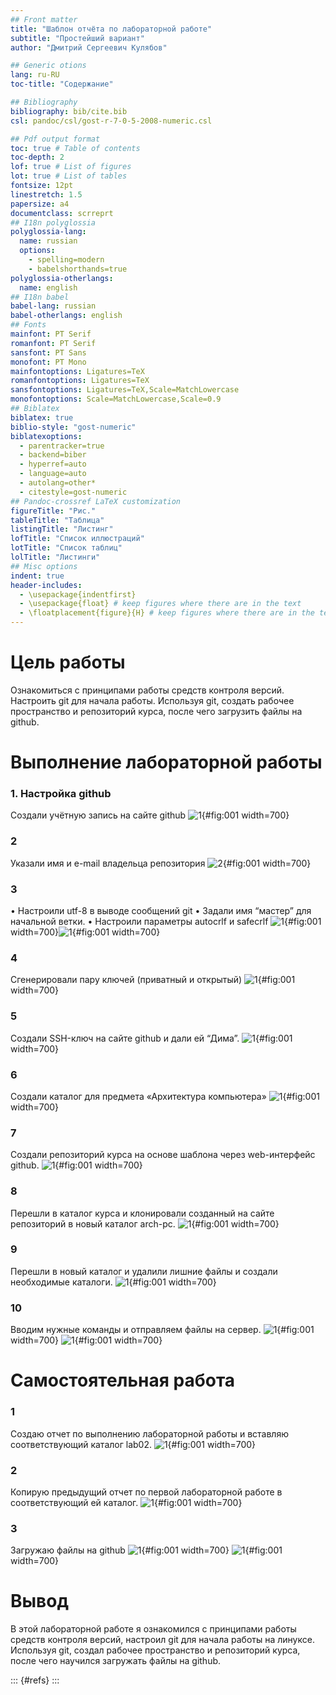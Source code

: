```yaml
---
## Front matter
title: "Шаблон отчёта по лабораторной работе"
subtitle: "Простейший вариант"
author: "Дмитрий Сергеевич Кулябов"

## Generic otions
lang: ru-RU
toc-title: "Содержание"

## Bibliography
bibliography: bib/cite.bib
csl: pandoc/csl/gost-r-7-0-5-2008-numeric.csl

## Pdf output format
toc: true # Table of contents
toc-depth: 2
lof: true # List of figures
lot: true # List of tables
fontsize: 12pt
linestretch: 1.5
papersize: a4
documentclass: scrreprt
## I18n polyglossia
polyglossia-lang:
  name: russian
  options:
	- spelling=modern
	- babelshorthands=true
polyglossia-otherlangs:
  name: english
## I18n babel
babel-lang: russian
babel-otherlangs: english
## Fonts
mainfont: PT Serif
romanfont: PT Serif
sansfont: PT Sans
monofont: PT Mono
mainfontoptions: Ligatures=TeX
romanfontoptions: Ligatures=TeX
sansfontoptions: Ligatures=TeX,Scale=MatchLowercase
monofontoptions: Scale=MatchLowercase,Scale=0.9
## Biblatex
biblatex: true
biblio-style: "gost-numeric"
biblatexoptions:
  - parentracker=true
  - backend=biber
  - hyperref=auto
  - language=auto
  - autolang=other*
  - citestyle=gost-numeric
## Pandoc-crossref LaTeX customization
figureTitle: "Рис."
tableTitle: "Таблица"
listingTitle: "Листинг"
lofTitle: "Список иллюстраций"
lotTitle: "Список таблиц"
lolTitle: "Листинги"
## Misc options
indent: true
header-includes:
  - \usepackage{indentfirst}
  - \usepackage{float} # keep figures where there are in the text
  - \floatplacement{figure}{H} # keep figures where there are in the text
---
```


# Цель работы

Ознакомиться с принципами работы средств контроля версий. Настроить git для начала работы. Используя git, создать рабочее пространство и репозиторий курса, после чего загрузить файлы на github.

# Выполнение лабораторной работы

### 1. Настройка github
 Создали учётную запись на сайте github 
 ![1](image/1.png){#fig:001 width=700}
### 2
Указали имя и e-mail владельца репозитория
![2](image/2.png){#fig:001 width=700}
### 3
•	Настроили utf-8 в выводе сообщений git
•	Задали имя “мастер” для начальной ветки.
•	Настроили параметры autocrlf и safecrlf
![1](image/3.png){#fig:001 width=700}![1](image/1.png){#fig:001 width=700}
### 4
Сгенерировали пару ключей (приватный и открытый)
![1](image/4.png){#fig:001 width=700}
### 5
Создали  SSH-ключ на сайте github и дали ей “Дима”.
![1](image/5.png){#fig:001 width=700}
### 6
Создали каталог для предмета «Архитектура компьютера»
![1](image/6.png){#fig:001 width=700}
### 7
Создали репозиторий курса на основе шаблона через web-интерфейс github.
![1](image/7.png){#fig:001 width=700}
### 8
Перешли в каталог курса и клонировали созданный на сайте репозиторий в новый каталог arch-pc.
![1](image/8.png){#fig:001 width=700}
### 9 
Перешли  в новый каталог и удалили лишние файлы и создали необходимые каталоги.
![1](image/9.png){#fig:001 width=700}
### 10
Вводим нужные команды и отправляем файлы на сервер.
![1](image/10.png){#fig:001 width=700}
![1](image/11.png){#fig:001 width=700}

# Самостоятельная работа
### 1
Создаю отчет по выполнению лабораторной работы и вставляю соответствующий каталог  lab02.
![1](image/12.png){#fig:001 width=700}
### 2
Копирую предыдущий отчет по первой лабораторной работе в соответствующий ей каталог.
![1](image/13.png){#fig:001 width=700}
### 3
Загружаю файлы на github
![1](image/12.png){#fig:001 width=700}
![1](image/13.png){#fig:001 width=700}
# Вывод
В этой лабораторной работе я ознакомился с принципами работы средств контроля версий, настроил git для начала работы на линуксе. Используя git, создал рабочее пространство и репозиторий курса, после чего научился загружать файлы на github.

::: {#refs}
:::
